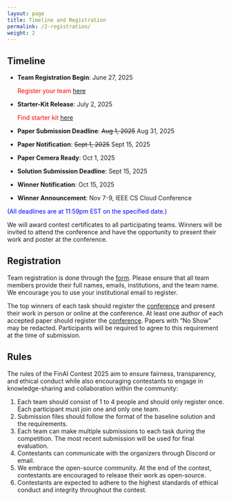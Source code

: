 ```yaml
---
layout: page
title: Timeline and Registration
permalink: /2-registration/
weight: 2
---
```


## Timeline
* **Team Registration Begin**: June 27, 2025

  <span style="color:red;">Register your team [here](https://docs.google.com/forms/d/e/1FAIpQLSeeJ8HsQpgFTrVoz1eSPteeZBe59KP5VbeX9qDwfArUy17TMQ/viewform?usp=header)</span>
* **Starter-Kit Release**: July 2, 2025

  <span style="color:red;">Find starter kit [here](https://github.com/Open-Finance-Lab/FinAI_Contest_2025)</span>
* **Paper Submission Deadline**: ~~Aug 1, 2025~~ Aug 31, 2025
* **Paper Notification**: ~~Sept 1, 2025~~ Sept 15, 2025
* **Paper Cemera Ready**: Oct 1, 2025
* **Solution Submission Deadline**: Sept 15, 2025
* **Winner Notification**: Oct 15, 2025
* **Winner Announcement**: Nov 7-9, IEEE CS Cloud Conference

<span style="color:blue;">(All deadlines are at 11:59pm EST on the specified date.)</span>

We will award contest certificates to all participating teams. Winners will be invited to attend the conference and have the opportunity to present their work and poster at the conference.

## Registration
Team registration is done through the [form](https://docs.google.com/forms/d/e/1FAIpQLSeeJ8HsQpgFTrVoz1eSPteeZBe59KP5VbeX9qDwfArUy17TMQ/viewform?usp=header). Please ensure that all team members provide their full names, emails, institutions, and the team name. We encourage you to use your institutional email to register.

The top winners of each task should register the [conference](https://www.cloud-conf.net/cscloud/2025/cscloud/index.html) and present their work in person or online at the conference. At least one author of each accepted paper should register the [conference](https://www.cloud-conf.net/cscloud/2025/cscloud/index.html). Papers with “No Show” may be redacted. Participants will be required to agree to this requirement at the time of submission.


## Rules
The rules of the FinAI Contest 2025 aim to ensure fairness, transparency, and ethical conduct while also encouraging contestants to engage in knowledge-sharing and collaboration within the community:

1. Each team should consist of 1 to 4 people and should only register once. Each participant must join one and only one team.
2. Submission files should follow the format of the baseline solution and the requirements.
3. Each team can make multiple submissions to each task during the competition. The most recent submission will be used for final evaluation.
4. Contestants can communicate with the organizers through Discord or email.
5. We embrace the open-source community. At the end of the contest, contestants are encouraged to release their work as open-source.
6. Contestants are expected to adhere to the highest standards of ethical conduct and integrity throughout the contest.
